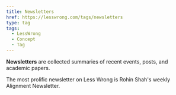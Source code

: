 ```yaml
---
title: Newsletters
href: https://lesswrong.com/tags/newsletters
type: tag
tags:
  - LessWrong
  - Concept
  - Tag
---
```


**Newsletters** are collected summaries of recent events, posts, and academic papers.

The most prolific newsletter on Less Wrong is Rohin Shah's weekly Alignment Newsletter.
